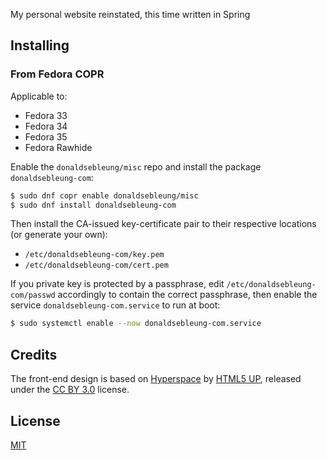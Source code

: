 My personal website reinstated, this time written in Spring

## Installing

### From Fedora COPR

Applicable to:

- Fedora 33
- Fedora 34
- Fedora 35
- Fedora Rawhide

Enable the `donaldsebleung/misc` repo and install the package `donaldsebleung-com`:

```bash
$ sudo dnf copr enable donaldsebleung/misc
$ sudo dnf install donaldsebleung-com
```

Then install the CA-issued key-certificate pair to their respective locations (or generate your own):

- `/etc/donaldsebleung-com/key.pem`
- `/etc/donaldsebleung-com/cert.pem`

If you private key is protected by a passphrase, edit `/etc/donaldsebleung-com/passwd` accordingly to contain the correct passphrase, then enable the service `donaldsebleung-com.service` to run at boot:

```bash
$ sudo systemctl enable --now donaldsebleung-com.service
```

## Credits

The front-end design is based on [Hyperspace](https://html5up.net/hyperspace) by [HTML5 UP](https://html5up.net), released under the [CC BY 3.0](http://creativecommons.org/licenses/by/3.0/) license.

## License

[MIT](./LICENSE)
